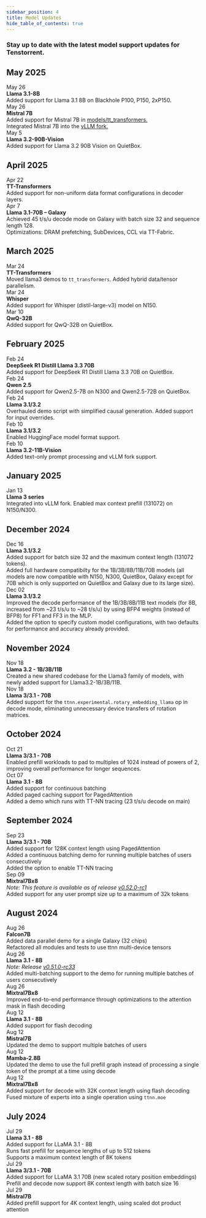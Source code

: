 ```yaml
---
sidebar_position: 4
title: Model Updates
hide_table_of_contents: true
---
```




### Stay up to date with the latest model support updates for Tenstorrent.


<div class="model-month">
  <h2>May 2025</h2>

  <div class="model-update">
    <div class="model-date">May 26</div>
    <div class="model-content">
      <strong>Llama 3.1-8B</strong><br/>
      Added support for Llama 3.1 8B on Blackhole P100, P150, 2xP150.
    </div>
  </div>

  <div class="model-update">
    <div class="model-date">May 26</div>
    <div class="model-content">
      <strong>Mistral 7B</strong><br/>
      Added support for Mistral 7B in <a href="https://github.com/tenstorrent/tt-metal/tree/main/models/tt_transformers" target="_blank"> models/tt_transformers.</a><br/>
      Integrated Mistral 7B into the <a href="https://github.com/tenstorrent/vllm/tree/dev/tt_metal" target="_blank"> vLLM fork.</a>
    </div>
  </div>
  

  <div class="model-update">
    <div class="model-date">May 5</div>
    <div class="model-content">
      <strong>Llama 3.2-90B-Vision</strong><br/>
      Added support for Llama 3.2 90B Vision on QuietBox.
    </div>
  </div>
</div>

<div class="model-divider"></div>

<div class="model-month">
  <h2>April 2025</h2>

  <div class="model-update">
    <div class="model-date">Apr 22</div>
    <div class="model-content">
      <strong>TT-Transformers</strong><br/>
      Added support for non-uniform data format configurations in decoder layers.
    </div>
  </div>

  <div class="model-update">
    <div class="model-date">Apr 7</div>
    <div class="model-content">
      <strong>Llama 3.1-70B – Galaxy</strong><br/>
      Achieved 45 t/s/u decode mode on Galaxy with batch size 32 and sequence length 128.<br/>
      Optimizations: DRAM prefetching, SubDevices, CCL via TT-Fabric.
    </div>
  </div>
</div>

<div class="model-divider"></div>

<div class="model-month">
  <h2>March 2025</h2>

  <div class="model-update">
    <div class="model-date">Mar 24</div>
    <div class="model-content">
      <strong>TT-Transformers</strong><br/>
      Moved llama3 demos to <code>tt_transformers</code>. Added hybrid data/tensor parallelism.
    </div>
  </div>

  <div class="model-update">
    <div class="model-date">Mar 24</div>
    <div class="model-content">
      <strong>Whisper</strong><br/>
      Added support for Whisper (distil-large-v3) model on N150.
    </div>
  </div>

  <div class="model-update">
    <div class="model-date">Mar 10</div>
    <div class="model-content">
      <strong>QwQ-32B</strong><br/>
      Added support for QwQ-32B on QuietBox.
    </div>
  </div>
</div>

<div class="model-divider"></div>

<div class="model-month">
  <h2>February 2025</h2>

  <div class="model-update">
    <div class="model-date">Feb 24</div>
    <div class="model-content">
      <strong>DeepSeek R1 Distill Llama 3.3 70B</strong><br/>
      Added support for DeepSeek R1 Distill Llama 3.3 70B on QuietBox.
    </div>
  </div>

  <div class="model-update">
    <div class="model-date">Feb 24</div>
    <div class="model-content">
      <strong>Qwen 2.5</strong><br/>
      Added support for Qwen2.5-7B on N300 and Qwen2.5-72B on QuietBox.
    </div>
  </div>

  <div class="model-update">
    <div class="model-date">Feb 24</div>
    <div class="model-content">
      <strong>Llama 3.1/3.2</strong><br/>
      Overhauled demo script with simplified causal generation. Added support for input overrides.
    </div>
  </div>

  <div class="model-update">
    <div class="model-date">Feb 10</div>
    <div class="model-content">
      <strong>Llama 3.1/3.2</strong><br/>
      Enabled HuggingFace model format support.
    </div>
  </div>

  <div class="model-update">
    <div class="model-date">Feb 10</div>
    <div class="model-content">
      <strong>Llama 3.2-11B-Vision</strong><br/>
      Added text-only prompt processing and vLLM fork support.
    </div>
  </div>
</div>

<div class="model-divider"></div>

<div class="model-month">
  <h2>January 2025</h2>

  <div class="model-update">
    <div class="model-date">Jan 13</div>
    <div class="model-content">
      <strong>Llama 3 series</strong><br/>
      Integrated into vLLM fork. Enabled max context prefill (131072) on N150/N300.
    </div>
  </div>
</div>


<div class="model-month">
  <h2>December 2024</h2>

  <div class="model-update">
    <div class="model-date">Dec 16</div>
    <div class="model-content">
      <strong>Llama 3.1/3.2</strong><br/>
      Added support for batch size 32 and the maximum context length (131072 tokens).<br/>
      Added full hardware compatibilty for the 1B/3B/8B/11B/70B models (all models are now compatible with N150, N300, QuietBox, Galaxy except for 70B which is only supported on QuietBox and Galaxy due to its large size).
    </div>
  </div>

  <div class="model-update">
    <div class="model-date">Dec 02</div>
    <div class="model-content">
      <strong>Llama 3.1/3.2</strong><br/>
      Improved the decode performance of the 1B/3B/8B/11B text models (for 8B, increased from ~23 t/s/u to ~28 t/s/u) by using BFP4 weights (instead of BFP8) for FF1 and FF3 in the MLP.<br/>
      Added the option to specify custom model configurations, with two defaults for performance and accuracy already provided.
    </div>
  </div>
</div>

<div class="model-divider"></div>

<div class="model-month">
  <h2>November 2024</h2>

  <div class="model-update">
    <div class="model-date">Nov 18</div>
    <div class="model-content">
      <strong>Llama 3.2 - 1B/3B/11B</strong><br/>
      Created a new shared codebase for the Llama3 family of models, with newly added support for Llama3.2-1B/3B/11B.
    </div>
  </div>

  <div class="model-update">
    <div class="model-date">Nov 18</div>
    <div class="model-content">
      <strong>Llama 3/3.1 - 70B</strong><br/>
      Added support for the <code>ttnn.experimental.rotary_embedding_llama</code> op in decode mode, eliminating unnecessary device transfers of rotation matrices.
    </div>
  </div>
</div>

<div class="model-divider"></div>

<div class="model-month">
  <h2>October 2024</h2>

  <div class="model-update">
    <div class="model-date">Oct 21</div>
    <div class="model-content">
      <strong>Llama 3/3.1 - 70B</strong><br/>
      Enabled prefill workloads to pad to multiples of 1024 instead of powers of 2, improving overall performance for longer sequences.
    </div>
  </div>

  <div class="model-update">
    <div class="model-date">Oct 07</div>
    <div class="model-content">
      <strong>Llama 3.1 - 8B</strong><br/>
      Added support for continuous batching<br/>
      Added paged caching support for PagedAttention<br/>
      Added a demo which runs with TT-NN tracing (23 t/s/u decode on main)
    </div>
  </div>
</div>

<div class="model-divider"></div>

<div class="model-month">
  <h2>September 2024</h2>

  <div class="model-update">
    <div class="model-date">Sep 23</div>
    <div class="model-content">
      <strong>Llama 3/3.1 - 70B</strong><br/>
      Added support for 128K context length using PagedAttention<br/>
      Added a continuous batching demo for running multiple batches of users consecutively<br/>
      Added the option to enable TT-NN tracing
    </div>
  </div>

  <div class="model-update">
    <div class="model-date">Sep 09</div>
    <div class="model-content">
      <strong>Mixtral7Bx8</strong><br/>
      <em>Note: This feature is available as of release <a href="https://github.com/tenstorrent/tt-metal/tree/v0.52.0-rc1" target="_blank">v0.52.0-rc1</a></em><br/>
      Added support for any user prompt size up to a maximum of 32k tokens
    </div>
  </div>
</div>

<div class="model-divider"></div>

<div class="model-month">
  <h2>August 2024</h2>

  <div class="model-update">
    <div class="model-date">Aug 26</div>
    <div class="model-content">
      <strong>Falcon7B</strong><br/>
      Added data parallel demo for a single Galaxy (32 chips)<br/>
      Refactored all modules and tests to use ttnn multi-device tensors
    </div>
  </div>

  <div class="model-update">
    <div class="model-date">Aug 26</div>
    <div class="model-content">
      <strong>Llama 3.1 - 8B</strong><br/>
      <em>Note: Release <a href="https://github.com/tenstorrent/tt-metal/tree/v0.51.0-rc33" target="_blank">v0.51.0-rc33</a></em><br/>
      Added multi-batching support to the demo for running multiple batches of users consecutively
    </div>
  </div>

  <div class="model-update">
    <div class="model-date">Aug 26</div>
    <div class="model-content">
      <strong>Mixtral7Bx8</strong><br/>
      Improved end-to-end performance through optimizations to the attention mask in flash decoding
    </div>
  </div>

  <div class="model-update">
    <div class="model-date">Aug 12</div>
    <div class="model-content">
      <strong>Llama 3.1 - 8B</strong><br/>
      Added support for flash decoding
    </div>
  </div>

  <div class="model-update">
    <div class="model-date">Aug 12</div>
    <div class="model-content">
      <strong>Mistral7B</strong><br/>
      Updated the demo to support multiple batches of users
    </div>
  </div>

  <div class="model-update">
    <div class="model-date">Aug 12</div>
    <div class="model-content">
      <strong>Mamba-2.8B</strong><br/>
      Updated the demo to use the full prefill graph instead of processing a single token of the prompt at a time using decode
    </div>
  </div>

  <div class="model-update">
    <div class="model-date">Aug 12</div>
    <div class="model-content">
      <strong>Mixtral7Bx8</strong><br/>
      Added support for decode with 32K context length using flash decoding<br/>
      Fused mixture of experts into a single operation using <code>ttnn.moe</code>
    </div>
  </div>
</div>

<div class="model-divider"></div>

<div class="model-month">
  <h2>July 2024</h2>

  <div class="model-update">
    <div class="model-date">Jul 29</div>
    <div class="model-content">
      <strong>Llama 3.1 - 8B</strong><br/>
      Added support for LLaMA 3.1 - 8B<br/>
      Runs fast prefill for sequence lengths of up to 512 tokens<br/>
      Supports a maximum context length of 8K tokens
    </div>
  </div>

  <div class="model-update">
    <div class="model-date">Jul 29</div>
    <div class="model-content">
      <strong>Llama 3/3.1 - 70B</strong><br/>
      Added support for LLaMA 3.1 70B (new scaled rotary position embeddings)<br/>
      Prefill and decode now support 8K context length with batch size 16
    </div>
  </div>

  <div class="model-update">
    <div class="model-date">Jul 29</div>
    <div class="model-content">
      <strong>Mistral7B</strong><br/>
      Added prefill support for 4K context length, using scaled dot product attention
    </div>
  </div>
</div>
